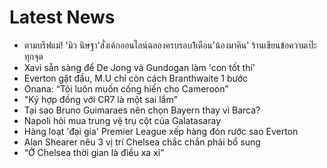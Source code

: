 # Latest News
-  ตามบรีฟแม่! 'มิว นิษฐา'สั่งเค้กออนไลน์ฉลองครบรอบ1เดือน'น้องมาคิน' ร้านเขียนข้อความเป๊ะทุกจุด
-  Xavi sẵn sàng để De Jong và Gundogan làm 'con tốt thí'
-  Everton gật đầu, M.U chỉ còn cách Branthwaite 1 bước
-  Onana: “Tôi luôn muốn cống hiến cho Cameroon”
-  "Ký hợp đồng với CR7 là một sai lầm"
-  Tại sao Bruno Guimaraes nên chọn Bayern thay vì Barca?
-  Napoli hỏi mua trung vệ trụ cột của Galatasaray
-  Hàng loạt 'đại gia' Premier League xếp hàng đón rước sao Everton
-  Alan Shearer nêu 3 vị trí Chelsea chắc chắn phải bổ sung
-  “Ở Chelsea thời gian là điều xa xỉ”
